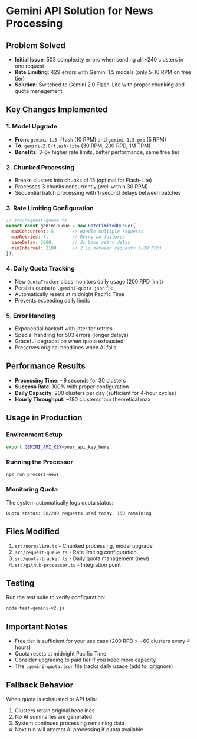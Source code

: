 # Gemini API Solution for News Processing

## Problem Solved
- **Initial Issue**: 503 complexity errors when sending all ~240 clusters in one request
- **Rate Limiting**: 429 errors with Gemini 1.5 models (only 5-10 RPM on free tier)
- **Solution**: Switched to Gemini 2.0 Flash-Lite with proper chunking and quota management

## Key Changes Implemented

### 1. Model Upgrade
- **From**: `gemini-1.5-flash` (10 RPM) and `gemini-1.5-pro` (5 RPM)
- **To**: `gemini-2.0-flash-lite` (30 RPM, 200 RPD, 1M TPM)
- **Benefits**: 3-6x higher rate limits, better performance, same free tier

### 2. Chunked Processing
- Breaks clusters into chunks of 15 (optimal for Flash-Lite)
- Processes 3 chunks concurrently (well within 30 RPM)
- Sequential batch processing with 1-second delays between batches

### 3. Rate Limiting Configuration
```javascript
// src/request-queue.ts
export const geminiQueue = new RateLimitedQueue({
  maxConcurrent: 5,      // Handle multiple requests
  maxRetries: 4,         // Retry on failures
  baseDelay: 3000,       // 3s base retry delay
  minInterval: 2100      // 2.1s between requests (~28 RPM)
});
```

### 4. Daily Quota Tracking
- New `QuotaTracker` class monitors daily usage (200 RPD limit)
- Persists quota to `.gemini-quota.json` file
- Automatically resets at midnight Pacific Time
- Prevents exceeding daily limits

### 5. Error Handling
- Exponential backoff with jitter for retries
- Special handling for 503 errors (longer delays)
- Graceful degradation when quota exhausted
- Preserves original headlines when AI fails

## Performance Results
- **Processing Time**: ~9 seconds for 30 clusters
- **Success Rate**: 100% with proper configuration
- **Daily Capacity**: 200 clusters per day (sufficient for 4-hour cycles)
- **Hourly Throughput**: ~180 clusters/hour theoretical max

## Usage in Production

### Environment Setup
```bash
export GEMINI_API_KEY=your_api_key_here
```

### Running the Processor
```bash
npm run process-news
```

### Monitoring Quota
The system automatically logs quota status:
```
Quota status: 50/200 requests used today, 150 remaining
```

## Files Modified
1. `src/normalize.ts` - Chunked processing, model upgrade
2. `src/request-queue.ts` - Rate limiting configuration
3. `src/quota-tracker.ts` - Daily quota management (new)
4. `src/github-processor.ts` - Integration point

## Testing
Run the test suite to verify configuration:
```bash
node test-gemini-v2.js
```

## Important Notes
- Free tier is sufficient for your use case (200 RPD > ~60 clusters every 4 hours)
- Quota resets at midnight Pacific Time
- Consider upgrading to paid tier if you need more capacity
- The `.gemini-quota.json` file tracks daily usage (add to .gitignore)

## Fallback Behavior
When quota is exhausted or API fails:
1. Clusters retain original headlines
2. No AI summaries are generated
3. System continues processing remaining data
4. Next run will attempt AI processing if quota available
